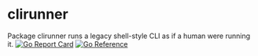 # clirunner

Package clirunner runs a legacy shell-style CLI as if a human were running it.
[![Go Report Card](https://goreportcard.com/badge/github.com/monopole/clirunner)](https://goreportcard.com/report/github.com/monopole/clirunner) [![Go Reference](https://pkg.go.dev/badge/github.com/monopole/clirunner)](https://pkg.go.dev/github.com/monopole/clirunner)
